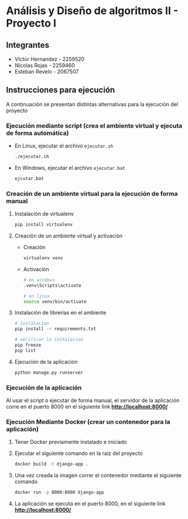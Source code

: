 # Análisis y Diseño de algoritmos II - Proyecto I

## Integrantes

- Víctor Hernandez - 2259520
- Nicolas Rojas - 2259460
- Esteban Revelo  - 2067507

## Instrucciones para ejecución

A continuación se presentan distintas alternativas para la ejecución del proyecto

### Ejecución mediante script (crea el ambiente virtual y ejecuta de forma automática)

- En Linux, ejecutar el archivo `ejecutar.sh`

    ```bash
    ./ejecutar.sh
    ```

- En Windows, ejecutar el archivo `ejecutar.bat`

    ```cmd
    ejcutar.bat
    ```

### Creación de un ambiente virtual para la ejecución de forma manual

1. Instalación de virtualenv

    ```bash
    pip install virtualenv
    ```

2. Creación de un ambiente virtual y activación

    - Creación

        ```bash
        virtualenv venv
        ```

    - Activación

        ```bash
        # en windows
        .venv\Scripts\activate

        # en linux
        source venv/bin/activate
        ```

3. Instalación de librerias en el ambiente

    ```bash
    # instalacion
    pip install -r requirements.txt

    # verificar la instalacion
    pip freeze
    pip list
    ```

4. Ejecución de la aplicación

    ```bash
    python manage.py runserver 
    ```

### Ejecución de la aplicación

Al usar el script o ejecutar de forma manual, el servidor de la aplicación corre en el puerto 8000 en el siguiente link
**<http://localhost:8000/>**

### Ejecución Mediante Docker (crear un contenedor para la aplicación)

1. Tener Docker previamente instalado e iniciado

2. Ejecutar el siguiente comando en la raiz del proyecto

    ```bash
    docker build -t django-app .
    ```

3. Una vez creada la imagen correr el contenedor mediante el siguiente comando

    ```bash
    docker run -p 8000:8000 django-app
    ```

4. La aplicación se ejecuta en el puerto 8000, en el siguiente link **<http://localhost:8000/>**
